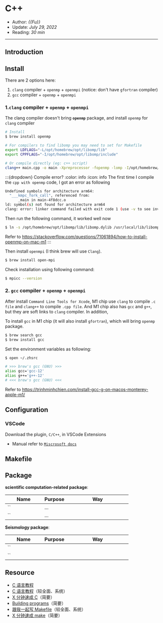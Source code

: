 # C++

- Author: *{{Fu}}*
- Update: *July 29, 2022*
- Reading: *30 min*

---


## Introduction



## Install

There are 2 options here:
1. `clang` compiler + `openmp` + `openmpi` (notice: don't have `gfortran` compiler)
2. `gcc` compiler + `openmp` + `openmpi`

### 1.`clang` compiler + `openmp` + `openmpi`

The clang compiler doesn't bring **`openmp`** package, and install `openmp` for `clang` compiler

```bash
# Install
$ brew install openmp

# For compilers to find libomp you may need to set for Makefile
export LDFLAGS="-L/opt/homebrew/opt/libomp/lib"
export CPPFLAGS="-I/opt/homebrew/opt/libomp/include"

# Or compile directly (eg: c++ script)
clang++ main.cpp -o main -Xpreprocessor -fopenmp -lomp -I/opt/homebrew/opt/libomp/include  -L/opt/homebrew/opt/libomp/lib 
```
:::{dropdown} Compile error?
:color: info
:icon: info
The first time I compile the `cpp with openmp` code, I got an error as following
```bash
Undefined symbols for architecture arm64:
  "___kmpc_fork_call", referenced from:
      _main in main-4f8dcc.o
ld: symbol(s) not found for architecture arm64
clang: error: linker command failed with exit code 1 (use -v to see invocation)
```

Then run the following command, it worked well now
```bash
$ ln -s /opt/homebrew/opt/libomp/lib/libomp.dylib /usr/local/lib/libomp.dylib
```

Refer to https://stackoverflow.com/questions/71061894/how-to-install-openmp-on-mac-m1 
:::


Then install `openmpi` (I think brew will use `Clang`).

```bash
$ brew install open-mpi
```

Check installation using following command:

```bash
$ mpicc --version
```

### 2. `gcc` compiler + `openmp` + `openmpi`

After install `Command Line Tools for Xcode`, M1 chip use `clang` to compile `.c file` and `clang++` to compile `.cpp file`. 
And M1 chip also has `gcc` and `g++`, but they are soft links to `clang` compiler.
In addition, 

To install `gcc` in M1 chip (it will also install `gfortran`), which will bring `openmp` package.

```bash
$ brew search gcc
$ brew install gcc
```

Set the environment variables as following:

```bash
$ open ~/.zhsrc

# >>> brew's gcc (GNU) >>>
alias gcc='gcc-12'
alias g++='g++-12'
# <<< brew's gcc (GNU) <<<
```



Refer to https://trinhminhchien.com/install-gcc-g-on-macos-monterey-apple-m1/




## Configuration




### VSCode

Download the plugin, `C/C++`, in VSCode Extensions

- Manual refer to [`Miscrosoft docs`](https://code.visualstudio.com/docs/python/python-tutorial)


## Makefile






## Package

<style>
table th:first-of-type {
    width: 30%;
}
table th:nth-of-type(2) {
    width: 50%;
}
table th:nth-of-type(2) {
    width: 20%;
}
</style>


**scientific computation-related package**:

|    Name       |    Purpose    |    Way       |     
| ------------  | ------------- | :----------: |
| ``   | ...       |      |
| ``   | ...       |      |

**Seismology package**:

|     Name     |    Purpose    |     Way       |     
| ------------ | ------------- | :-----------: |
| ``   |        |      |
| ``   |        |      |



## Resource


- [C 语言教程](https://wangdoc.com/clang/)
- [C 语言教程](https://www.runoob.com/cprogramming/c-tutorial.html)（较全面、系统）
- [X 分钟速成 C](https://learnxinyminutes.com/docs/zh-cn/c-cn/)（简要）
- [Building programs](https://fortran-lang.org/learn/building_programs)（简要）
- [跟我一起写 Makefile](https://seisman.github.io/how-to-write-makefile/)（较全面、系统）
- [X 分钟速成 make](https://learnxinyminutes.com/docs/zh-cn/make-cn/)（简要）